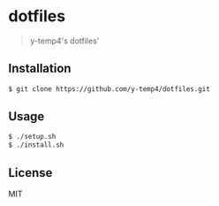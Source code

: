 # dotfiles
> y-temp4's dotfiles'

## Installation
```sh
$ git clone https://github.com/y-temp4/dotfiles.git
```

## Usage
```sh
$ ./setup.sh
$ ./install.sh
```

## License
MIT
